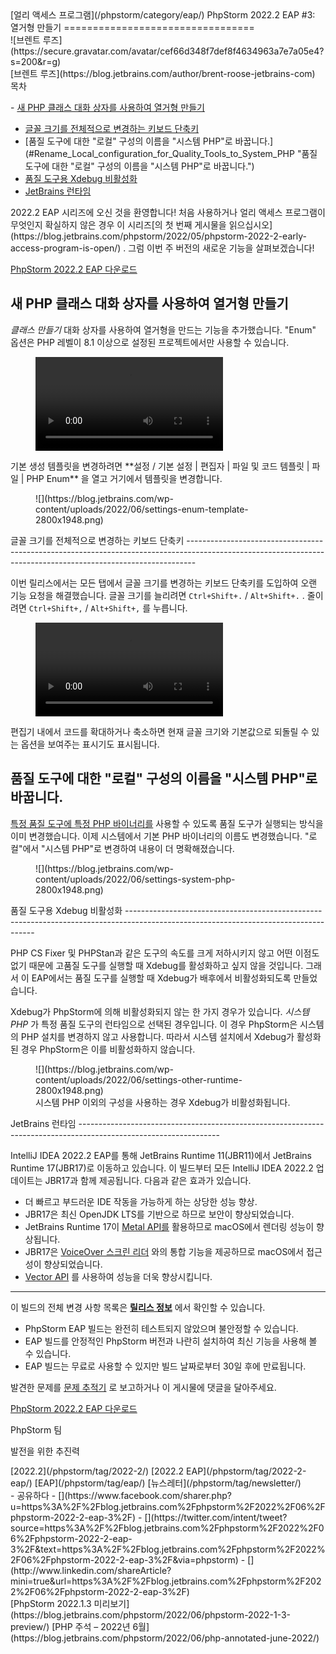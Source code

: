 <div class="content">[얼리 액세스 프로그램](/phpstorm/category/eap/) PhpStorm 2022.2 EAP #3: 열거형 만들기 
=================================

<div class="post-info">![브렌트 루즈](https://secure.gravatar.com/avatar/cef66d348f7def8f4634963a7e7a05e4?s=200&r=g)<div class="post-info__text"> [브렌트 루즈](https://blog.jetbrains.com/author/brent-roose-jetbrains-com) <time class="publish-date" data-day="13" data-month="06" data-year="2022" datetime="2022-06-13"></time></div></div><div class="ez-toc-v2_0_17 counter-hierarchy ez-toc-transparent" id="ez-toc-container"><div class="ez-toc-title-container"> 목차

 <span class="ez-toc-title-toggle"><a class="ez-toc-pull-right ez-toc-btn ez-toc-btn-xs ez-toc-btn-default ez-toc-toggle" style="display: none;"></a></span> </div><nav>- [새 PHP 클래스 대화 상자를 사용하여 열거형 만들기](#Create_Enums_using_the_New_PHP_Class_dialog "새 PHP 클래스 대화 상자를 사용하여 열거형 만들기")
- [글꼴 크기를 전체적으로 변경하는 키보드 단축키](#Keyboard_shortcut_to_change_the_font_size_globally "글꼴 크기를 전체적으로 변경하는 키보드 단축키")
- [품질 도구에 대한 "로컬" 구성의 이름을 "시스템 PHP"로 바꿉니다.](#Rename_Local_configuration_for_Quality_Tools_to_System_PHP "품질 도구에 대한 "로컬" 구성의 이름을 "시스템 PHP"로 바꿉니다.")
- [품질 도구용 Xdebug 비활성화](#Disable_Xdebug_for_Quality_Tools "품질 도구용 Xdebug 비활성화")
- [JetBrains 런타임](#JetBrains_Runtime "JetBrains 런타임")

</nav></div> 2022.2 EAP 시리즈에 오신 것을 환영합니다! 처음 사용하거나 얼리 액세스 프로그램이 무엇인지 확실하지 않은 경우 이 시리즈[의 첫 번째 게시물을 읽으십시오](https://blog.jetbrains.com/phpstorm/2022/05/phpstorm-2022-2-early-access-program-is-open/) . 그럼 이번 주 버전의 새로운 기능을 살펴보겠습니다!

 [PhpStorm 2022.2 EAP 다운로드](https://www.jetbrains.com/phpstorm/nextversion)

<span class="ez-toc-section" id="Create_Enums_using_the_New_PHP_Class_dialog"></span> 새 PHP 클래스 대화 상자를 사용하여 열거형 만들기<span class="ez-toc-section-end"></span>
-----------------------------------------------------------------------------------------------------------------------------------------------------------

 *클래스 만들기* 대화 상자를 사용하여 열거형을 만드는 기능을 추가했습니다. "Enum" 옵션은 PHP 레벨이 8.1 이상으로 설정된 프로젝트에서만 사용할 수 있습니다.

<figure class="wp-block-video"><video autoplay="" controls="" loop="" src="https://blog.jetbrains.com/wp-content/uploads/2022/06/eap-3-enum-2.mp4"></video></figure> 기본 생성 템플릿을 변경하려면 **설정 / 기본 설정 | 편집자 | 파일 및 코드 템플릿 | 파일 | PHP Enum** 을 열고 거기에서 템플릿을 변경합니다.

<figure class="wp-block-image size-large">![](https://blog.jetbrains.com/wp-content/uploads/2022/06/settings-enum-template-2800x1948.png)</figure><span class="ez-toc-section" id="Keyboard_shortcut_to_change_the_font_size_globally"></span> 글꼴 크기를 전체적으로 변경하는 키보드 단축키<span class="ez-toc-section-end"></span>
--------------------------------------------------------------------------------------------------------------------------------------------------------------

 이번 릴리스에서는 모든 탭에서 글꼴 크기를 변경하는 키보드 단축키를 도입하여 오랜 기능 요청을 해결했습니다. 글꼴 크기를 늘리려면 `Ctrl+Shift+.` / `Alt+Shift+.` . 줄이려면 `Ctrl+Shift+,` / `Alt+Shift+,` 를 누릅니다.

<figure class="wp-block-video"><video autoplay="" controls="" loop="" src="https://blog.jetbrains.com/wp-content/uploads/2022/06/eap-3-font-size-2.mp4"></video></figure> 편집기 내에서 코드를 확대하거나 축소하면 현재 글꼴 크기와 기본값으로 되돌릴 수 있는 옵션을 보여주는 표시기도 표시됩니다.

<span class="ez-toc-section" id="Rename_Local_configuration_for_Quality_Tools_to_System_PHP"></span>품질 도구에 대한 "로컬" 구성의 이름을 "시스템 PHP"로 바꿉니다.<span class="ez-toc-section-end"></span>
-----------------------------------------------------------------------------------------------------------------------------------------------------------------------------------

 [특정 품질 도구에 특정 PHP 바이너리를](https://blog.jetbrains.com/phpstorm/2022/05/phpstorm-2022-2-early-access-program-is-open/#running_code_quality_tools_with_local_php_binary) 사용할 수 있도록 품질 도구가 실행되는 방식을 이미 변경했습니다. 이제 시스템에서 기본 PHP 바이너리의 이름도 변경했습니다. "로컬"에서 "시스템 PHP"로 변경하여 내용이 더 명확해졌습니다.

<figure class="wp-block-image size-large">![](https://blog.jetbrains.com/wp-content/uploads/2022/06/settings-system-php-2800x1948.png)</figure><span class="ez-toc-section" id="Disable_Xdebug_for_Quality_Tools"></span> 품질 도구용 Xdebug 비활성화<span class="ez-toc-section-end"></span>
-------------------------------------------------------------------------------------------------------------------------------------

 PHP CS Fixer 및 PHPStan과 같은 도구의 속도를 크게 저하시키지 않고 어떤 이점도 없기 때문에 고품질 도구를 실행할 때 Xdebug를 활성화하고 싶지 않을 것입니다. 그래서 이 EAP에서는 품질 도구를 실행할 때 Xdebug가 배후에서 비활성화되도록 만들었습니다.

 Xdebug가 PhpStorm에 의해 비활성화되지 않는 한 가지 경우가 있습니다. *시스템 PHP* 가 특정 품질 도구의 런타임으로 선택된 경우입니다. 이 경우 PhpStorm은 시스템의 PHP 설치를 변경하지 않고 사용합니다. 따라서 시스템 설치에서 Xdebug가 활성화된 경우 PhpStorm은 이를 비활성화하지 않습니다.

<figure class="wp-block-image size-large">![](https://blog.jetbrains.com/wp-content/uploads/2022/06/settings-other-runtime-2800x1948.png)<figcaption> 시스템 PHP 이외의 구성을 사용하는 경우 Xdebug가 비활성화됩니다. </figcaption></figure><span class="ez-toc-section" id="JetBrains_Runtime"></span> JetBrains 런타임<span class="ez-toc-section-end"></span>
-----------------------------------------------------------------------------------------------------------------

 IntelliJ IDEA 2022.2 EAP를 통해 JetBrains Runtime 11(JBR11)에서 JetBrains Runtime 17(JBR17)로 이동하고 있습니다. 이 빌드부터 모든 IntelliJ IDEA 2022.2 업데이트는 JBR17과 함께 제공됩니다. 다음과 같은 효과가 있습니다.

- 더 빠르고 부드러운 IDE 작동을 가능하게 하는 상당한 성능 향상.
- JBR17은 최신 OpenJDK LTS를 기반으로 하므로 보안이 향상되었습니다.
- JetBrains Runtime 17이 [Metal API를](https://developer.apple.com/metal/) 활용하므로 macOS에서 렌더링 성능이 향상됩니다.
- JBR17은 [VoiceOver 스크린 리더](https://support.apple.com/en-gb/guide/voiceover-guide/welcome/web) 와의 통합 기능을 제공하므로 macOS에서 접근성이 향상되었습니다.
- [Vector API](https://openjdk.java.net/jeps/417) 를 사용하여 성능을 더욱 향상시킵니다.

---

 이 빌드의 전체 변경 사항 목록은 **[릴리스 정보](https://youtrack.jetbrains.com/articles/WI-A-231735991/PhpStorm-20222-EAP-3-222296463-build-Release-Notes)** 에서 확인할 수 있습니다.

- PhpStorm EAP 빌드는 완전히 테스트되지 않았으며 불안정할 수 있습니다.
- EAP 빌드를 안정적인 PhpStorm 버전과 나란히 설치하여 최신 기능을 사용해 볼 수 있습니다.
- EAP 빌드는 무료로 사용할 수 있지만 빌드 날짜로부터 30일 후에 만료됩니다.

 발견한 문제를 [문제 추적기](https://youtrack.jetbrains.com/issues/WI) 로 보고하거나 이 게시물에 댓글을 달아주세요.

 [PhpStorm 2022.2 EAP 다운로드](https://www.jetbrains.com/phpstorm/nextversion)

 PhpStorm 팀

 발전을 위한 추진력

<div class="content__row"><div class="tag-list"> [2022.2](/phpstorm/tag/2022-2/) [2022.2 EAP](/phpstorm/tag/2022-2-eap/) [EAP](/phpstorm/tag/eap/) [뉴스레터](/phpstorm/tag/newsletter/)</div>- <span>공유하다</span>
- [](https://www.facebook.com/sharer.php?u=https%3A%2F%2Fblog.jetbrains.com%2Fphpstorm%2F2022%2F06%2Fphpstorm-2022-2-eap-3%2F)
- [](https://twitter.com/intent/tweet?source=https%3A%2F%2Fblog.jetbrains.com%2Fphpstorm%2F2022%2F06%2Fphpstorm-2022-2-eap-3%2F&text=https%3A%2F%2Fblog.jetbrains.com%2Fphpstorm%2F2022%2F06%2Fphpstorm-2022-2-eap-3%2F&via=phpstorm)
- [](http://www.linkedin.com/shareArticle?mini=true&url=https%3A%2F%2Fblog.jetbrains.com%2Fphpstorm%2F2022%2F06%2Fphpstorm-2022-2-eap-3%2F)

</div><div class="content__pagination"> [PhpStorm 2022.1.3 미리보기](https://blog.jetbrains.com/phpstorm/2022/06/phpstorm-2022-1-3-preview/) [PHP 주석 – 2022년 6월](https://blog.jetbrains.com/phpstorm/2022/06/php-annotated-june-2022/)</div></div><div class="container comments-container"><div class="content"><div id="remark42"></div></div></div>
